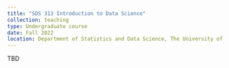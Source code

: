 ```yaml
---
title: "SDS 313 Introduction to Data Science"
collection: teaching
type: Undergraduate course
date: Fall 2022
location: Department of Statistics and Data Science, The University of Texas at Austin
---
```

TBD
